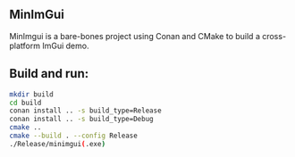 ## MinImGui

MinImgui is a bare-bones project using Conan and CMake to build a cross-platform ImGui demo.

## Build and run:

```bash
mkdir build
cd build
conan install .. -s build_type=Release
conan install .. -s build_type=Debug
cmake ..
cmake --build . --config Release
./Release/minimgui(.exe)
```
